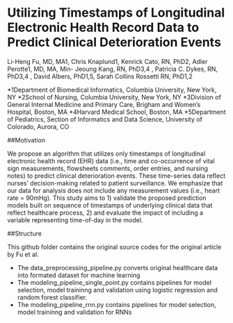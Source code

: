 Utilizing Timestamps of Longitudinal Electronic Health Record Data to Predict Clinical Deterioration Events
=========================

Li-Heng Fu, MD, MA1, Chris Knaplund1, Kenrick Cato, RN, PhD2, Adler Perotte1, MD, MA, Min- Jeoung Kang, RN, PhD3,4 , Patricia C. Dykes, RN, PhD3,4 , David Albers, PhD1,5, Sarah Collins Rossetti RN, PhD1,2

*1Department of Biomedical Informatics, Columbia University, New York, NY
*2School of Nursing, Columbia University, New York, NY
*3Division of General Internal Medicine and Primary Care, Brigham and Women’s Hospital, Boston, MA 
*4Harvard Medical School, Boston, MA 
*5Department of Pediatrics, Section of Informatics and Data Science, University of Colorado, Aurora, CO


##Motivation

We propose an algorithm that utilizes only timestamps of longitudinal electronic health record (EHR) data (i.e., time and co-occurrence of vital sign measurements, flowsheets comments, order entries, and nursing notes) to predict clinical deterioration events. These time-series data reflect nurses’ decision-making related to patient surveillance. We emphasize that our data for analysis does not include any measurement values (i.e., heart rate = 90mHg). This study aims to 1) validate the proposed prediction models built on sequence of timestamps of underlying clinical data that reflect healthcare process, 2) and evaluate the impact of including a variable representing time-of-day in the model.

##Structure

This github folder contains the original source codes for the original article by Fu et al. 
- The data_preprocessing_pipeline.py converts original healthcare data into formated dataset for machine learning 
- The modeling_pipeline_single_point.py contains pipelines for model selection, model traininng and validation using logistic regression and random forest classifier. 
- The modeling_pipeline_rnn.py contains pipelines for model selection, model traininng and validation for RNNs

